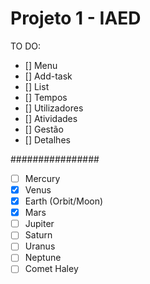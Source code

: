 # Projeto 1 - IAED

TO DO:
- [] Menu
- [] Add-task
- [] List
- [] Tempos
- [] Utilizadores
- [] Atividades
- [] Gestão
- [] Detalhes


################

- [ ] Mercury
- [x] Venus
- [x] Earth (Orbit/Moon)
- [x] Mars
- [ ] Jupiter
- [ ] Saturn
- [ ] Uranus
- [ ] Neptune
- [ ] Comet Haley
